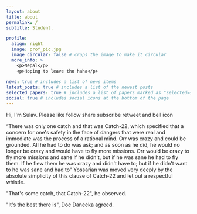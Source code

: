 ```yaml
---
layout: about
title: about
permalink: /
subtitle: Student.

profile:
  align: right
  image: prof_pic.jpg
  image_circular: false # crops the image to make it circular
  more_info: >
    <p>Nepal</p>
    <p>Hoping to leave tho haha</p>
    
news: true # includes a list of news items
latest_posts: true # includes a list of the newest posts
selected_papers: true # includes a list of papers marked as "selected={true}"
social: true # includes social icons at the bottom of the page
---
```


<p>Hi, I'm Sulav. Please like follow share subscribe retweet and bell icon</p> 

<p>“There was only one catch and that was Catch-22, which specified that a concern for one's safety in the face of dangers that were real and immediate was the process of a rational mind. Orr was crazy and could be grounded. All he had to do was ask; and as soon as he did, he would no longer be crazy and would have to fly more missions. Orr would be crazy to fly more missions and sane if he didn't, but if he was sane he had to fly them. If he flew them he was crazy and didn't have to; but if he didn't want to he was sane and had to" Yossarian was moved very deeply by the absolute simplicity of this clause of Catch-22 and let out a respectful whistle.</p>

<p>"That's some catch, that Catch-22", he observed.</p>

<p>"It's the best there is", Doc Daneeka agreed.</p>

